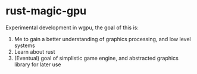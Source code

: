# rust-magic-gpu

Experimental development in wgpu, the goal of this is:

1. Me to gain a better understanding of graphics processing, and low level systems
2. Learn about rust
3. (Eventual) goal of simplistic game engine, and abstracted graphics library for later use
